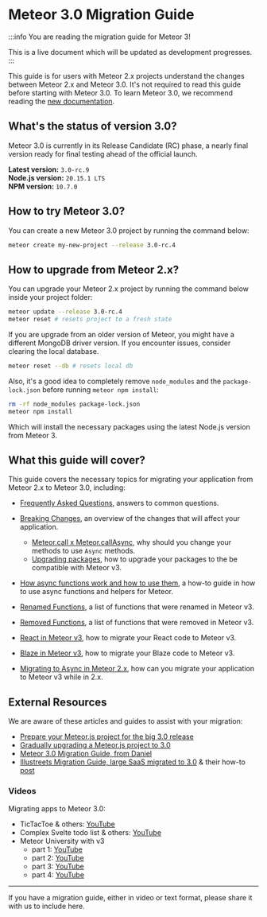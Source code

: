 # Meteor 3.0 Migration Guide

:::info You are reading the migration guide for Meteor 3!

This is a live document which will be updated as development progresses.
:::

This guide is for users with Meteor 2.x projects understand the changes between Meteor 2.x and Meteor 3.0. It's not required to read this guide before starting with Meteor 3.0. To learn Meteor 3.0, we recommend reading the [new documentation](https://v3-docs.meteor.com).

## What's the status of version 3.0?

Meteor 3.0 is currently in its Release Candidate (RC) phase, a nearly final version ready for final testing ahead of the official launch.

**Latest version:** `3.0-rc.9` <br/>
**Node.js version:** `20.15.1 LTS` <br/>
**NPM version:** `10.7.0`

## How to try Meteor 3.0?

You can create a new Meteor 3.0 project by running the command below:

```bash
meteor create my-new-project --release 3.0-rc.4
```

## How to upgrade from Meteor 2.x?

You can upgrade your Meteor 2.x project by running the command below inside your project folder:

```bash
meteor update --release 3.0-rc.4
meteor reset # resets project to a fresh state
```

If you are upgrade from an older version of Meteor, you might have a different MongoDB driver version. If you encounter issues, consider clearing the local database.

```bash
meteor reset --db # resets local db
```

Also, it's a good idea to completely remove `node_modules` and the `package-lock.json` before running `meteor npm install`:

```bash
rm -rf node_modules package-lock.json
meteor npm install
```

Which will install the necessary packages using the latest Node.js version from Meteor 3.

## What this guide will cover?

This guide covers the necessary topics for migrating your application from Meteor 2.x to Meteor 3.0, including:

- [Frequently Asked Questions](./frequently-asked-questions/index.md), answers to common questions.
- [Breaking Changes](./breaking-changes/index.md), an overview of the changes that will affect your application.
  - [Meteor.call x Meteor.callAsync](./breaking-changes/call-x-callAsync.md), why should you change your methods to use `Async` methods.
  - [Upgrading packages](./breaking-changes/upgrading-packages.md), how to upgrade your packages to the be compatible with Meteor v3.

- [How async functions work and how to use them](./api/async-functions.md), a how-to guide in how to use async functions and helpers for Meteor.
- [Renamed Functions](./api/renamed-functions.md), a list of functions that were renamed in Meteor v3.
- [Removed Functions](./api/removed-functions.md), a list of functions that were removed in Meteor v3.

- [React in Meteor v3](./front-end/react.md), how to migrate your React code to Meteor v3.
- [Blaze in Meteor v3](./front-end/blaze.md), how to migrate your Blaze code to Meteor v3.

- [Migrating to Async in Meteor 2.x](migrating-to-async-in-v2/index.md), how can you migrate your application to Meteor v3 while in 2.x.

## External Resources

We are aware of these articles and guides to assist with your migration:

 - [Prepare your Meteor.js project for the big 3.0 release](https://dev.to/jankapunkt/prepare-your-meteorjs-project-for-the-big-30-release-14bf)
 - [Gradually upgrading a Meteor.js project to 3.0](https://dev.to/meteor/gradually-upgrading-a-meteorjs-project-to-30-5aj0)
 - [Meteor 3.0 Migration Guide, from Daniel](https://docs.google.com/document/d/1XxHE5MQaS0-85HQ-bkiXxmGlYi41ggkX3F-9Rjb9HhE/edit#heading=h.65xi3waq9bb)
 - [Illustreets Migration Guide, large SaaS migrated to 3.0](https://forums.meteor.com/t/large-saas-migrated-to-3-0/61113) & their how-to [post](https://forums.meteor.com/t/meteor-3-0-beta-6-is-out/61277/12)
 
### Videos

Migrating apps to Meteor 3.0:
- TicTacToe & others: [YouTube](https://www.youtube.com/watch?v=MtStd0aeyQA)
- Complex Svelte todo list & others: [YouTube](https://www.youtube.com/watch?v=-XW8xwSk-zU)
- Meteor University with v3
  - part 1: [YouTube](https://www.youtube.com/watch?v=WbwHv-aoGlU)
  - part 2: [YouTube](https://www.youtube.com/watch?v=PB2M16fmloM)
  - part 3: [YouTube](https://www.youtube.com/watch?v=79ytCgZQfSU)
  - part 4: [YouTube](https://www.youtube.com/watch?v=InNCy0duKak)

---

If you have a migration guide, either in video or text format, please share it with us to include here.
